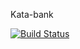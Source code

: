 Kata-bank

[![Build Status](https://travis-ci.org/cucumber/cucumber-java-skeleton.svg?branch=master)](https://travis-ci.org/cucumber/cucumber-java-skeleton)

